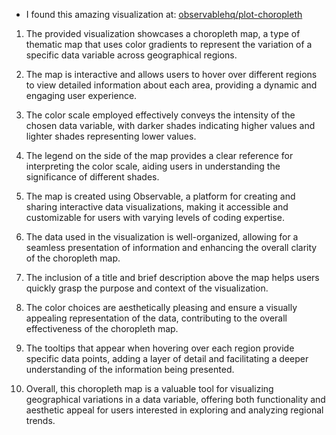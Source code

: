 - I found this amazing visualization at: [observablehq/plot-choropleth](https://observablehq.com/@observablehq/plot-choropleth?intent=fork)

1. The provided visualization showcases a choropleth map, a type of thematic map that uses color gradients to represent the variation of a specific data variable across geographical regions.

2. The map is interactive and allows users to hover over different regions to view detailed information about each area, providing a dynamic and engaging user experience.

3. The color scale employed effectively conveys the intensity of the chosen data variable, with darker shades indicating higher values and lighter shades representing lower values.

4. The legend on the side of the map provides a clear reference for interpreting the color scale, aiding users in understanding the significance of different shades.

5. The map is created using Observable, a platform for creating and sharing interactive data visualizations, making it accessible and customizable for users with varying levels of coding expertise.

6. The data used in the visualization is well-organized, allowing for a seamless presentation of information and enhancing the overall clarity of the choropleth map.

7. The inclusion of a title and brief description above the map helps users quickly grasp the purpose and context of the visualization.

8. The color choices are aesthetically pleasing and ensure a visually appealing representation of the data, contributing to the overall effectiveness of the choropleth map.

9. The tooltips that appear when hovering over each region provide specific data points, adding a layer of detail and facilitating a deeper understanding of the information being presented.

10. Overall, this choropleth map is a valuable tool for visualizing geographical variations in a data variable, offering both functionality and aesthetic appeal for users interested in exploring and analyzing regional trends.
